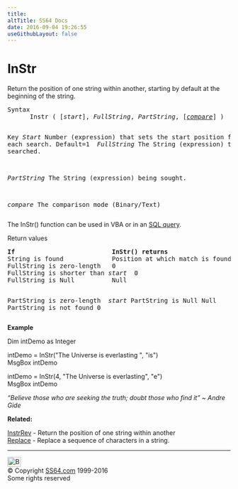 ```yaml
---
title:
altTitle: SS64 Docs
date: 2016-09-04 19:26:55
useGithubLayout: false
---
```

<!-- #BeginLibraryItem "/Library/head_access.lbi" --><!-- #EndLibraryItem --><h1>InStr</h1>
<p> Return the position of one string within another, starting by default at the beginning of the string.</p>
<pre>Syntax
      Instr ( [<i>start</i>], <i>FullString</i>, <i>PartString</i>, [<i><a href="accompare.html">compare</a></i>] )

Key
   <i>Start</i>       Number (expression) that sets the start position for each search.
               Default=1
<i>
   FullString</i>  The String (expression) to be searched.<i>

   PartString</i>  The String (expression) being sought.

   <i>compare</i>     The comparison mode (Binary/Text)
</pre>
<p>The InStr() function can be used in VBA or in an <a href="syntax-functions.html">SQL query</a>.</p>
<p>Return values</p>
<pre><b>If                          InStr() returns</b>
String is found             Position at which match is found
FullString is zero-length   0
FullString is shorter than <i>start</i>  0
FullString is Null          Null

PartString is zero-length <i>  start</i>
PartString is Null          Null
PartString is not found     0</pre>
<p><b>Example</b></p>
<p class="code">Dim intDemo as Integer </p>
<p class="code">intDemo = InStr("The Universe is everlasting ", "is")<br>
MsgBox intDemo</p>
<p class="code">intDemo = InStr(4, "The Universe is everlasting", "e")<br>
MsgBox intDemo</p>
<p class="quote"><i>“Believe those who are seeking the truth; doubt those who find it” ~ Andre Gide</i></p>
<p><b>Related:</b></p>
<p><a href="instrrev.html">InstrRev</a> - Return the position of one string within another<br>
<a href="replace.html">Replace</a> - Replace a sequence of characters in a string.</p><!-- #BeginLibraryItem "/Library/foot_access.lbi" --><p>
<!-- access -->

<hr>
<div id="bl" class="footer"><a href="instr.html#"><img src="../images/top.png" width="30" height="22" alt="Back to the Top"></a></div>
<div id="br" class="footer, tagline">© Copyright <a href="http://ss64.com/">SS64.com</a> 1999-2016<br>
Some rights reserved</div><!-- #EndLibraryItem -->

